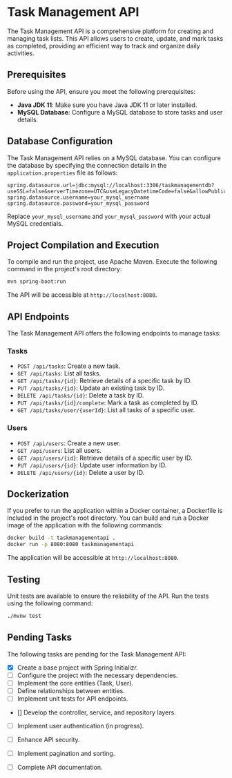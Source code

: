 # Task Management API

The Task Management API is a comprehensive platform for creating and managing task lists. This API allows users to create, update, and mark tasks as completed, providing an efficient way to track and organize daily activities.

## Prerequisites

Before using the API, ensure you meet the following prerequisites:

- **Java JDK 11**: Make sure you have Java JDK 11 or later installed.
- **MySQL Database**: Configure a MySQL database to store tasks and user details.

## Database Configuration

The Task Management API relies on a MySQL database. You can configure the database by specifying the connection details in the `application.properties` file as follows:

```properties
spring.datasource.url=jdbc:mysql://localhost:3306/taskmanagementdb?useSSL=false&serverTimezone=UTC&useLegacyDatetimeCode=false&allowPublicKeyRetrieval=true
spring.datasource.username=your_mysql_username
spring.datasource.password=your_mysql_password
```

Replace `your_mysql_username` and `your_mysql_password` with your actual MySQL credentials.

## Project Compilation and Execution

To compile and run the project, use Apache Maven. Execute the following command in the project's root directory:

```bash
mvn spring-boot:run
```

The API will be accessible at `http://localhost:8080`.

## API Endpoints

The Task Management API offers the following endpoints to manage tasks:

### Tasks

- `POST /api/tasks`: Create a new task.
- `GET /api/tasks`: List all tasks.
- `GET /api/tasks/{id}`: Retrieve details of a specific task by ID.
- `PUT /api/tasks/{id}`: Update an existing task by ID.
- `DELETE /api/tasks/{id}`: Delete a task by ID.
- `PUT /api/tasks/{id}/complete`: Mark a task as completed by ID.
- `GET /api/tasks/user/{userId}`: List all tasks of a specific user.

### Users

- `POST /api/users`: Create a new user.
- `GET /api/users`: List all users.
- `GET /api/users/{id}`: Retrieve details of a specific user by ID.
- `PUT /api/users/{id}`: Update user information by ID.
- `DELETE /api/users/{id}`: Delete a user by ID.

## Dockerization

If you prefer to run the application within a Docker container, a Dockerfile is included in the project's root directory. You can build and run a Docker image of the application with the following commands:

```bash
docker build -t taskmanagementapi .
docker run -p 8080:8080 taskmanagementapi
```

The application will be accessible at `http://localhost:8080`.

## Testing

Unit tests are available to ensure the reliability of the API. Run the tests using the following command:

```bash
./mvnw test
```

## Pending Tasks

The following tasks are pending for the Task Management API:

- [x] Create a base project with Spring Initializr.
- [ ] Configure the project with the necessary dependencies.
- [ ] Implement the core entities (Task, User).
- [ ] Define relationships between entities.
- [ ] Implement unit tests for API endpoints.
- [] Develop the controller, service, and repository layers.
- [ ] Implement user authentication (in progress).
- [ ] Enhance API security.
- [ ] Implement pagination and sorting.
- [ ] Complete API documentation.

